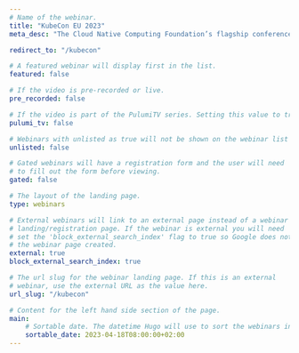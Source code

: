 ```yaml
---
# Name of the webinar.
title: "KubeCon EU 2023"
meta_desc: "The Cloud Native Computing Foundation’s flagship conference gathers adopters and technologists from leading open source and cloud native communities."

redirect_to: "/kubecon"

# A featured webinar will display first in the list.
featured: false

# If the video is pre-recorded or live.
pre_recorded: false

# If the video is part of the PulumiTV series. Setting this value to true will list the video in the "PulumiTV" section.
pulumi_tv: false

# Webinars with unlisted as true will not be shown on the webinar list
unlisted: false

# Gated webinars will have a registration form and the user will need
# to fill out the form before viewing.
gated: false

# The layout of the landing page.
type: webinars

# External webinars will link to an external page instead of a webinar
# landing/registration page. If the webinar is external you will need
# set the 'block_external_search_index' flag to true so Google does not index
# the webinar page created.
external: true
block_external_search_index: true

# The url slug for the webinar landing page. If this is an external
# webinar, use the external URL as the value here.
url_slug: "/kubecon"

# Content for the left hand side section of the page.
main:
    # Sortable date. The datetime Hugo will use to sort the webinars in date order.
    sortable_date: 2023-04-18T08:00:00+02:00
---
```

